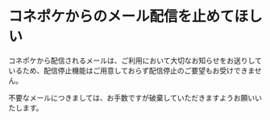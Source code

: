 # コネポケからのメール配信を止めてほしい

コネポケから配信されるメールは、ご利用において大切なお知らせをお送りしているため、配信停止機能はご用意しておらず配信停止のご要望もお受けできません。  

不要なメールにつきましては、お手数ですが破棄していただきますようお願いいたします。  